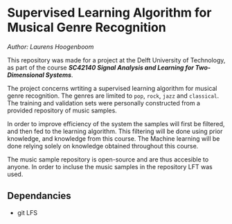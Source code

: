 # Supervised Learning Algorithm for Musical Genre Recognition

*Author: Laurens Hoogenboom*

This repository was made for a project at the Delft University of Technology, as part of the course **_SC42140 Signal Analysis and Learning for Two-Dimensional Systems_**.

The project concerns wrtiting a supervised learning algorithm for musical genre recognition. The genres are limited to `pop`, `rock`, `jazz` and `classical`. The training and validation sets were personally constructed from a provided repository of music samples.

In order to improve efficiency of the system the samples will first be filtered, and then fed to the learning algorithm. This filtering will be done using prior knowledge, and knowledge from this course. The Machine learning will be done relying solely on knowledge obtained throughout this course.

The music sample repository is open-source and are thus accesible to anyone. In order to incluse the music samples in the repository LFT was used.

## Dependancies
- git LFS
